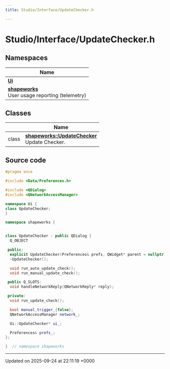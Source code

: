 ```yaml
---
title: Studio/Interface/UpdateChecker.h

---
```


# Studio/Interface/UpdateChecker.h



## Namespaces

| Name           |
| -------------- |
| **[Ui](../Namespaces/namespaceUi.md)**  |
| **[shapeworks](../Namespaces/namespaceshapeworks.md)** <br>User usage reporting (telemetry)  |

## Classes

|                | Name           |
| -------------- | -------------- |
| class | **[shapeworks::UpdateChecker](../Classes/classshapeworks_1_1UpdateChecker.md)** <br>Update Checker.  |




## Source code

```cpp
#pragma once

#include <Data/Preferences.h>

#include <QDialog>
#include <QNetworkAccessManager>

namespace Ui {
class UpdateChecker;
}

namespace shapeworks {


class UpdateChecker : public QDialog {
  Q_OBJECT

 public:
  explicit UpdateChecker(Preferences& prefs, QWidget* parent = nullptr);
  ~UpdateChecker();

  void run_auto_update_check();
  void run_manual_update_check();

 public Q_SLOTS:
  void handleNetworkReply(QNetworkReply* reply);

 private:
  void run_update_check();

  bool manual_trigger_{false};
  QNetworkAccessManager network_;

  Ui::UpdateChecker* ui_;

  Preferences& prefs_;
};

}  // namespace shapeworks
```


-------------------------------

Updated on 2025-09-24 at 22:11:19 +0000
